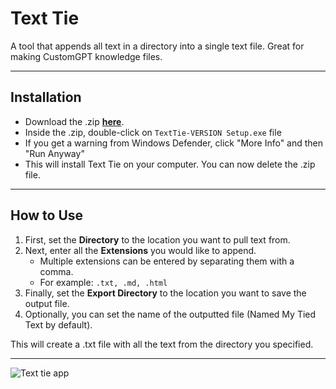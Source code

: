 # Text Tie

A tool that appends all text in a directory into a single text file. 
Great for making CustomGPT knowledge files.

---
## Installation

- Download the .zip **[here](https://github.com/JackaPacka/Text-Tie/releases/tag/Release)**.
- Inside the .zip, double-click on `TextTie-VERSION Setup.exe` file
- If you get a warning from Windows Defender, click "More Info" and then "Run Anyway"
- This will install Text Tie on your computer. You can now delete the .zip file.

---
## How to Use

1. First, set the **Directory** to the location you want to pull text from.
2. Next, enter all the **Extensions** you would like to append.
   - Multiple extensions can be entered by separating them with a comma.
   - For example: `.txt, .md, .html`
3. Finally, set the **Export Directory** to the location you want to save the output file.
4. Optionally, you can set the name of the outputted file (Named My Tied Text by default).

This will create a .txt file with all the text from the directory you specified.

---

![Text tie app](https://imgur.com/a/hX8eEGy)
